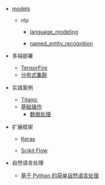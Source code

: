   - [models](/models/README.md)
    - nlp
      - [language_modeling](/models/nlp/language_modeling/README.md)
        
      - [named_entity_recognition](/models/nlp/named_entity_recognition/README.md)
        
  - 多端部署
    - [TensorFire](/多端部署/TensorFire.md)
    - [分布式集群](/多端部署/分布式集群.md)
  - 实践案例
    - [Titanic](/实践案例/Titanic.md)
    - [基础操作](/实践案例/基础操作/README.md)
      - [数据处理](/实践案例/基础操作/数据处理.md)
  - 扩展框架
    - [Keras](/扩展框架/Keras/README.md)
      
    - [Scikit Flow](/扩展框架/Scikit%20Flow/README.md)
      
  - 自然语言处理
    - [基于 Python 的简单自然语言处理](/自然语言处理/基于%20Python%20的简单自然语言处理.md)